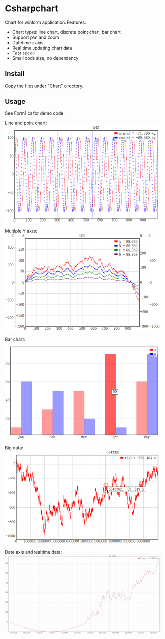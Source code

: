 ﻿# Csharpchart

Chart for winform application. Features:
- Chart types: line chart, discrete point chart, bar chart
- Support pan and zoom
- Datetime x axis
- Real time updating chart data
- Fast speed
- Small code size, no dependency 

## Install

Copy the files under "Chart" directory.

## Usage

See Form1.cs for demo code.

Line and point chart:  
![image1](documents/images/1.png)

Multiple Y axes:  
![image2](documents/images/2.png)

Bar chart:  
![image3](documents/images/3.png)

Big data:  
![image4](documents/images/4.png)

Date axis and realtime data:  
![image5](documents/images/5.gif)
